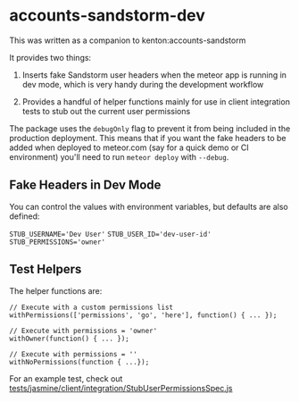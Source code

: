 # accounts-sandstorm-dev

This was written as a companion to kenton:accounts-sandstorm

It provides two things:

1. Inserts fake Sandstorm user headers when the meteor app is running in dev
   mode, which is very handy during the development workflow

2. Provides a handful of helper functions mainly for use in client integration
   tests to stub out the current user permissions

The package uses the `debugOnly` flag to prevent it from being included in the production deployment. This means that if you want the fake headers to be added when deployed to meteor.com (say for a quick demo or CI environment) you'll need to run `meteor deploy` with `--debug`.

## Fake Headers in Dev Mode

You can control the values with environment variables, but defaults are also defined:

`STUB_USERNAME='Dev User'`
`STUB_USER_ID='dev-user-id'`
`STUB_PERMISSIONS='owner'`

## Test Helpers

The helper functions are:

```
// Execute with a custom permissions list
withPermissions(['permissions', 'go', 'here'], function() { ... });

// Execute with permissions = 'owner'
withOwner(function() { ... });

// Execute with permissions = ''
withNoPermissions(function { ...});
```

For an example test, check out [tests/jasmine/client/integration/StubUserPermissionsSpec.js](/tests/jasmine/client/integration/StubUserPermissionsSpec.js)
